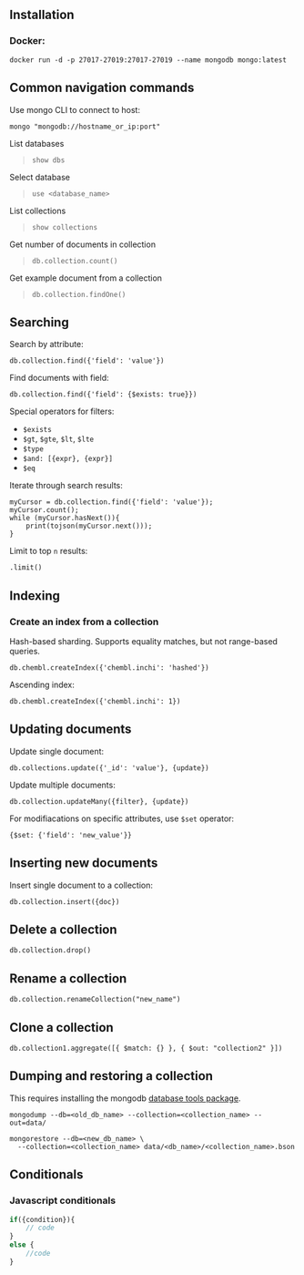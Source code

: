 
## Installation

### Docker:

`docker run -d -p 27017-27019:27017-27019 --name mongodb mongo:latest`

## Common navigation commands

Use mongo CLI to connect to host:

```
mongo "mongodb://hostname_or_ip:port"
```

List databases
>`show dbs`

Select database
> `use <database_name>`

List collections
> `show collections`

Get number of documents in collection
> `db.collection.count()`

Get example document from a collection
> `db.collection.findOne()`

## Searching

Search by attribute:

```
db.collection.find({'field': 'value'})
```

Find documents with field:

```
db.collection.find({'field': {$exists: true}})
```

Special operators for filters:

* `$exists`
* `$gt`, `$gte`, `$lt`, `$lte`
* `$type`
* `$and: [{expr}, {expr}]`
* `$eq`

Iterate through search results:

```
myCursor = db.collection.find({'field': 'value'});
myCursor.count();
while (myCursor.hasNext()){
    print(tojson(myCursor.next()));
}
```

Limit to top `n` results:

`.limit()`

## Indexing

### Create an index from a collection

Hash-based sharding. Supports equality matches, but not range-based queries.

`db.chembl.createIndex({'chembl.inchi': 'hashed'})`

Ascending index:

`db.chembl.createIndex({'chembl.inchi': 1})`

## Updating documents

Update single document:

`db.collections.update({'_id': 'value'}, {update})`

Update multiple documents:

`db.collection.updateMany({filter}, {update})`

For modifiacations on specific attributes, use `$set` operator:

`{$set: {'field': 'new_value'}}`

## Inserting new documents

Insert single document to a collection:

`db.collection.insert({doc})`


## Delete a collection

`db.collection.drop()`

## Rename a collection

`db.collection.renameCollection("new_name")`

## Clone a collection

`db.collection1.aggregate([{ $match: {} }, { $out: "collection2" }])`

## Dumping and restoring a collection

This requires installing the mongodb [database tools package](https://www.mongodb.com/try/download/database-tools?tck=docs_databasetools).


```
mongodump --db=<old_db_name> --collection=<collection_name> --out=data/

mongorestore --db=<new_db_name> \
  --collection=<collection_name> data/<db_name>/<collection_name>.bson
```

## Conditionals



### Javascript conditionals

```js
if({condition}){
    // code
}
else {
    //code
}
```

